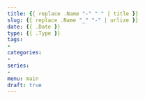 ```yaml
---
title: {{ replace .Name "-" " " | title }}
slug: {{ replace .Name "_" "-" | urlize }}
date: {{ .Date }}
type: {{ .Type }}
tags:
-
categories:
-
series:
-
menu: main
draft: true
---
```

